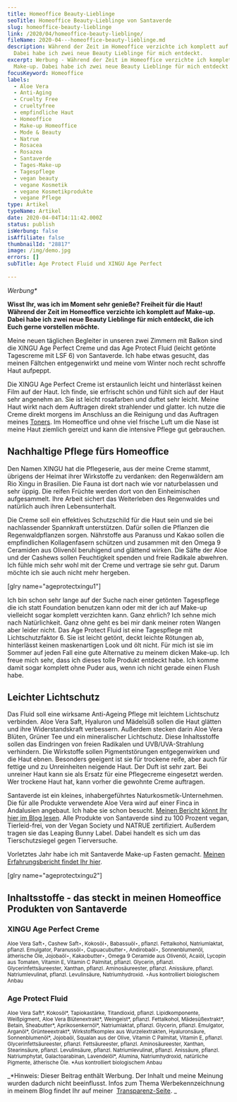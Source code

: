 ```yaml
---
title: Homeoffice Beauty-Lieblinge
seoTitle: Homeoffice Beauty-Lieblinge von Santaverde
slug: homeoffice-beauty-lieblinge
link: /2020/04/homeoffice-beauty-lieblinge/
fileName: 2020-04---homeoffice-beauty-lieblinge.md
description: Während der Zeit im Homeoffice verzichte ich komplett auf Make-up.
  Dabei habe ich zwei neue Beauty Lieblinge für mich entdeckt.
excerpt: Werbung - Während der Zeit im Homeoffice verzichte ich komplett auf
  Make-up. Dabei habe ich zwei neue Beauty Lieblinge für mich entdeckt.
focusKeyword: Homeoffice
labels:
  - Aloe Vera
  - Anti-Aging
  - Cruelty Free
  - crueltyfree
  - empfindliche Haut
  - Homeoffice
  - Make-up Homeoffice
  - Mode & Beauty
  - Natrue
  - Rosacea
  - Rosazea
  - Santaverde
  - Tages-Make-up
  - Tagespflege
  - vegan beauty
  - vegane Kosmetik
  - vegane Kosmetikprodukte
  - vegane Pflege
type: Artikel
typeName: Artikel
date: 2020-04-04T14:11:42.000Z
status: publish
isWerbung: false
isAffiliate: false
thumbnailId: "28817"
image: /img/demo.jpg
errors: []
subTitle: Age Protect Fluid und XINGU Age Perfect
  
---
```


_Werbung\*_

**Wisst Ihr, was ich im Moment sehr genieße? Freiheit für die Haut! Während der
Zeit im Homeoffice verzichte ich komplett auf Make-up. Dabei habe ich zwei neue
Beauty Lieblinge für mich entdeckt, die ich Euch gerne vorstellen möchte.**

Meine neuen täglichen Begleiter in unseren zwei Zimmern mit Balkon sind die
XINGU Age Perfect Creme und das Age Protect Fluid (leicht getönte Tagescreme mit
LSF 6) von Santaverde. Ich habe etwas gesucht, das meinen Fältchen entgegenwirkt
und meine vom Winter noch recht schroffe Haut aufpeppt.

Die XINGU Age Perfect Creme ist erstaunlich leicht und hinterlässt keinen Film
auf der Haut. Ich finde, sie erfrischt schön und fühlt sich auf der Haut sehr
angenehm an. Sie ist leicht rosafarben und duftet sehr leicht. Meine Haut wirkt
nach dem Auftragen direkt strahlender und glatter. Ich nutze die Creme direkt
morgens im Anschluss an die Reinigung und das Auftragen meines
[Toners](/2018/12/neues-von-santaverde/). Im Homeoffice und ohne viel frische
Luft um die Nase ist meine Haut ziemlich gereizt und kann die intensive Pflege
gut gebrauchen.

## Nachhaltige Pflege fürs Homeoffice

Den Namen XINGU hat die Pflegeserie, aus der meine Creme stammt, übrigens der
Heimat ihrer Wirkstoffe zu verdanken: den Regenwäldern am Rio Xingu in
Brasilien. Die Fauna ist dort nach wie vor naturbelassen und sehr üppig. Die
reifen Früchte werden dort von den Einheimischen aufgesammelt. Ihre Arbeit
sichert das Weiterleben des Regenwaldes und natürlich auch ihren
Lebensunterhalt.

Die Creme soll ein effektives Schutzschild für die Haut sein und sie bei
nachlassender Spannkraft unterstützen. Dafür sollen die Pflanzen die
Regenwaldpflanzen sorgen. Nährstoffe aus Paranuss und Kakao sollen die
empfindlichen Kollagenfasern schützen und zusammen mit den Omega 9 Ceramiden aus
Olivenöl beruhigend und glättend wirken. Die Säfte der Aloe und der Cashews
sollen Feuchtigkeit spenden und freie Radikale abwehren. Ich fühle mich sehr
wohl mit der Creme und vertrage sie sehr gut. Darum möchte ich sie auch nicht
mehr hergeben.

[glry name="ageprotectxingu1"]

Ich bin schon sehr lange auf der Suche nach einer getönten Tagespflege die ich
statt Foundation benutzen kann oder mit der ich auf Make-up vielleicht sogar
komplett verzichten kann. Ganz ehrlich? Ich sehne mich nach Natürlichkeit. Ganz
ohne geht es bei mir dank meiner roten Wangen aber leider nicht. Das Age Protect
Fluid ist eine Tagespflege mit Lichtschutzfaktor 6. Sie ist leicht getönt, deckt
leichte Rötungen ab, hinterlässt keinen maskenartigen Look und ölt nicht. Für
mich ist sie im Sommer auf jeden Fall eine gute Alternative zu meinem dicken
Make-up. Ich freue mich sehr, dass ich dieses tolle Produkt entdeckt habe. Ich
komme damit sogar komplett ohne Puder aus, wenn ich nicht gerade einen Flush
habe.

## Leichter Lichtschutz

Das Fluid soll eine wirksame Anti-Ageing Pflege mit leichtem Lichtschutz
verbinden. Aloe Vera Saft, Hyaluron und Mädelsüß sollen die Haut glätten und
ihre Widerstandskraft verbessern. Außerdem stecken darin Aloe Vera Blüten,
Grüner Tee und ein mineralischer Lichtschutz. Diese Inhaltsstoffe sollen das
Eindringen von freien Radikalen und UVB/UVA-Strahlung verhindern. Die Wirkstoffe
sollen Pigmentstörungen entgegenwirken und die Haut ebnen. Besonders geeigent
ist sie für trockene reife, aber auch für fettige und zu Unreinheiten neigende
Haut. Der Duft ist sehr zart. Bei unreiner Haut kann sie als Ersatz für eine
Pflegecreme eingesetzt werden. Wer trockene Haut hat, kann vorher die gewohnte
Creme auftragen.

Santaverde ist ein kleines, inhabergeführtes Naturkosmetik-Unternehmen. Die für
alle Produkte verwendete Aloe Vera wird auf einer Finca in Andalusien angebaut.
Ich habe sie schon besucht.
[Meinen Bericht könnt Ihr hier im Blog lesen](/2019/07/santaverde-finca-aloe-vera/).
Alle Produkte von Santaverde sind zu 100 Prozent vegan, Tierleid-frei, von der
Vegan Society und NATRUE zertifiziert. Außerdem tragen sie das Leaping Bunny
Label. Dabei handelt es sich um das Tierschutzsiegel gegen Tierversuche.

Vorletztes Jahr habe ich mit Santaverde Make-up Fasten gemacht.
[Meinen Erfahrungsbericht findet Ihr hier](/2018/07/make-up-fasten/).

[glry name="ageprotectxingu2"]

## Inhaltsstoffe - das steckt in meinen Homeoffice Produkten von Santaverde

### XINGU Age Perfect Creme

<small>Aloe Vera Saft⋆, Cashew Saft⋆, Kokosöl⋆, Babassuöl⋆, pflanzl.
Fettalkohol, Natriumlaktat, pflanzl. Emulgator, Paranussöl⋆, Cupuacubutter⋆,
Andirobaöl⋆, Sonnenblumenöl, ätherische Öle, Jojobaöl⋆, Kakaobutter⋆, Omega 9
Ceramide aus Olivenöl, Acaiöl, Lycopin aus Tomaten, Vitamin E, Vitamin C
Palmitat, pflanzl. Glycerin, pflanzl. Glycerinfettsäureester, Xanthan, pflanzl.
Aminosäureester, pflanzl. Anissäure, pflanzl. Natriumlevulinat, pflanzl.
Levulinsäure, Natriumhydroxid. ⋆Aus kontrolliert biologischem Anbau</small>

### Age Protect Fluid

<small>Aloe Vera Saft*, Kokosöl*, Tapiokastärke, Titandioxid, pflanzl.
Lipidkomponente, Weißpigment, Aloe Vera Blütenextrakt*, Weingeist*, pflanzl.
Fettalkohol, Mädesüßextrakt*, Betain, Sheabutter*, Aprikosenkernöl*,
Natriumlaktat, pflanzl. Glycerin, pflanzl. Emulgator,  Arganöl*,
Grünteeextrakt*, Wirkstoffkomplex aus Wurzelextrakten, Hyaluronsäure,
Sonnenblumenöl*, Jojobaöl, Squalan aus der Olive, Vitamin C Palmitat, Vitamin E,
pflanzl. Glycerinfettsäureester, pflanzl. Fettsäureester, pflanzl.
Aminosäureester, Xanthan, Stearinsäure, pflanzl. Levulinsäure, pflanzl.
Natriumlevulinat, pflanzl. Anissäure, pflanzl. Natriumphytat, Galactoarabinan,
Lavendelöl*, Alumina, Natriumhydroxid, natürliche Pigmente, ätherische Öle. *Aus
kontrolliert biologischem Anbau</small>

_\*Hinweis: Dieser Beitrag enthält Werbung. Der Inhalt und meine Meinung wurden
dadurch nicht beeinflusst. Infos zum Thema Werbekennzeichnung in meinem Blog
findet Ihr auf meiner  [Transparenz-Seite](/werbung/). _

  